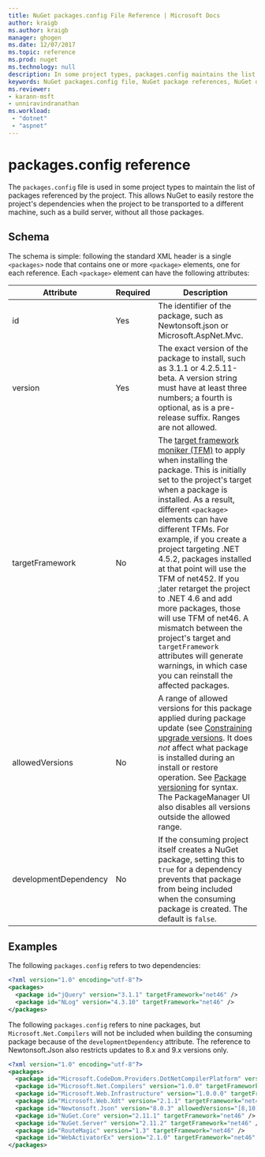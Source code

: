```yaml
---
title: NuGet packages.config File Reference | Microsoft Docs
author: kraigb
ms.author: kraigb
manager: ghogen
ms.date: 12/07/2017
ms.topic: reference
ms.prod: nuget
ms.technology: null
description: In some project types, packages.config maintains the list of NuGet packages used in the project.
keywords: NuGet packages.config file, NuGet package references, NuGet dependencies
ms.reviewer:
- karann-msft
- unniravindranathan
ms.workload: 
 - "dotnet"
 - "aspnet"
---
```


# packages.config reference

The `packages.config` file is used in some project types to maintain the list of packages referenced by the project. This allows NuGet to easily restore the project's dependencies when the project to be transported to a different machine, such as a build server, without all those packages.

## Schema

The schema is simple: following the standard XML header is a single `<packages>` node that contains one or more `<package>` elements, one for each reference. Each `<package>` element can have the following attributes:

| Attribute | Required | Description |
| --- | --- | --- |
| id | Yes | The identifier of the package, such as Newtonsoft.json or Microsoft.AspNet.Mvc. | 
| version | Yes | The exact version of the package to install, such as 3.1.1 or 4.2.5.11-beta. A version string must have at least three numbers; a fourth is optional, as is a pre-release suffix. Ranges are not allowed. | 
| targetFramework | No | The [target framework moniker (TFM)](target-frameworks.md) to apply when installing the package. This is initially set to the project's target when a package is installed. As a result, different `<package>` elements can have different TFMs. For example, if you create a project targeting .NET 4.5.2, packages installed at that point will use the TFM of net452. If you ;later retarget the project to .NET 4.6 and add more packages, those will use TFM of net46. A mismatch between the project's target and `targetFramework` attributes will generate warnings, in which case you can reinstall the affected packages. | 
| allowedVersions | No | A range of allowed versions for this package applied during package update (see [Constraining upgrade versions](../consume-packages/reinstalling-and-updating-packages.md#constraining-upgrade-versions). It does *not* affect what package is installed during an install or restore operation. See [Package versioning](../reference/package-versioning.md#version-ranges-and-wildcards) for syntax. The PackageManager UI also disables all versions outside the allowed range. | 
| developmentDependency | No | If the consuming project itself creates a NuGet package, setting this to `true` for a dependency prevents that package from being included when the consuming package is created. The default is `false`. | 

## Examples

The following `packages.config` refers to two dependencies:

```xml
<?xml version="1.0" encoding="utf-8"?>
<packages>
  <package id="jQuery" version="3.1.1" targetFramework="net46" />
  <package id="NLog" version="4.3.10" targetFramework="net46" />
</packages>
```

The following `packages.config` refers to nine packages, but `Microsoft.Net.Compilers` will not be included when building the consuming package because of the `developmentDependency` attribute. The reference to Newtonsoft.Json also restricts updates to 8.x and 9.x versions only.

```xml
<?xml version="1.0" encoding="utf-8"?>
<packages>
  <package id="Microsoft.CodeDom.Providers.DotNetCompilerPlatform" version="1.0.0" targetFramework="net46" />
  <package id="Microsoft.Net.Compilers" version="1.0.0" targetFramework="net46" developmentDependency="true" />
  <package id="Microsoft.Web.Infrastructure" version="1.0.0.0" targetFramework="net46" />
  <package id="Microsoft.Web.Xdt" version="2.1.1" targetFramework="net46" />
  <package id="Newtonsoft.Json" version="8.0.3" allowedVersions="[8,10)" targetFramework="net46" />
  <package id="NuGet.Core" version="2.11.1" targetFramework="net46" />
  <package id="NuGet.Server" version="2.11.2" targetFramework="net46" />
  <package id="RouteMagic" version="1.3" targetFramework="net46" />
  <package id="WebActivatorEx" version="2.1.0" targetFramework="net46" />
</packages>
```
